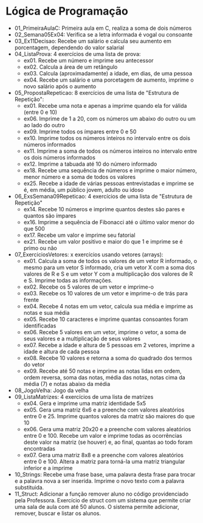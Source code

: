 # Lógica de Programação

- 01_PrimeiraAulaC: Primeira aula em C, realiza a soma de dois números  
- 02_Semana05Ex04: Verifica se a letra informada é vogal ou consoante  
- 03_Ex11Decisao: Recebe um salário e calcula seu aumento em porcentagem, dependendo do valor salarial  
- 04_ListaProva: 4 exercícios de uma lista de prova:  
  - ex01. Recebe um número e imprime seu antecessor  
  - ex02. Calcula a área de um retângulo  
  - ex03. Calcula (aproximadamente) a idade, em dias, de uma pessoa  
  - ex04. Recebe um salário e uma porcetagem de aumento, imprime o novo salário após o aumento  
- 05_PropostaRepeticao: 8 exercícios de uma lista de "Estrutura de Repetição":  
  - ex01. Recebe uma nota e apenas a imprime quando ela for válida (entre 0 e 10)  
  - ex06. Imprime de 1 a 20, com os números um abaixo do outro ou um ao lado do outro  
  - ex09. Imprime todos os ímpares entre 0 e 50  
  - ex10. Imprime todos os números inteiros no intervalo entre os dois números informados  
  - ex11. Imprime a soma de todos os números inteiros no intervalo entre os dois números informados  
  - ex12. Imprime a tabuada até 10 do número informado  
  - ex18. Recebe uma sequência de números e imprime o maior número, menor número e a soma de todos os valores  
  - ex25. Recebe a idade de várias pessoas entrevistadas e imprime se é, em média, um público jovem, adulto ou idoso  
- 06_ExsSemana09Repeticao: 4 exercícios de uma lista de "Estrutura de Repetição"  
  - ex14. Recebe 10 números e imprime quantos destes são pares e quantos são ímpares  
  - ex16. Imprime a sequência de Fibonacci até o último valor menor do que 500  
  - ex17. Recebe um valor e imprime seu fatorial  
  - ex21. Recebe um valor positivo e maior do que 1 e imprime se é primo ou não  
- 07_ExerciciosVetores: x exercícios usando vetores (arrays):  
  - ex01. Calcula a soma de todos os valores de um vetor R informado, o mesmo para um vetor S informado, cria um vetor X com a soma dos valores de R e S e um vetor Y com a multiplicação dos valores de R e S. Imprime todas as informações.  
  - ex02. Recebe os 5 valores de um vetor e imprime-o  
  - ex03. Recebe os 10 valores de um vetor e imprime-o de trás para frente  
  - ex04. Recebe 4 notas em um vetor, calcula sua média e imprime as notas e sua média  
  - ex05. Recebe 10 caracteres e imprime quantas consoantes foram identificadas  
  - ex06. Recebe 5 valores em um vetor, imprime o vetor, a soma de seus valores e a multiplicação de seus valores  
  - ex07. Recebe a idade e altura de 5 pessoas em 2 vetores, imprime a idade e altura de cada pessoa  
  - ex08. Recebe 10 valores e retorna a soma do quadrado dos termos do vetor  
  - ex09. Recebe até 50 notas e imprime as notas lidas em ordem, ordem reversa, soma das notas, média das notas, notas cima da média (7) e notas abaixo da média  
- 08_JogoVelha: Jogo da velha
- 09_ListaMatrizes: 4 exercícios de uma lista de matrizes
  - ex04. Gera e imprime uma matriz identidade 5x5
  - ex05. Gera uma matriz 6x6 e a preenche com valores aleatórios entre 0 e 25. Imprime quantos valores da matriz são maiores do que 10
  - ex06. Gera uma matriz 20x20 e a preenche com valores aleatórios entre 0 e 100. Recebe um valor e imprime todas as ocorrências deste valor na matriz (se houver) e, ao final, quantas ao todo foram encontradas
  - ex07. Gera uma matriz 8x8 e a preenche com valores aleatórios entre 0 e 100. Altera a matriz para torná-la uma matriz triangular inferior e a imprime
- 10_Strings: Recebe uma frase base, uma palavra desta frase para trocar e a palavra nova a ser inserida. Imprime o novo texto com a palavra substituida.
- 11_Struct: Adicionar a função remover aluno no código providenciado pela Professora. Exercício de struct com um sistema que permite criar uma sala de aula com até 50 alunos. O sistema permite adicionar, remover, buscar e listar os alunos.

